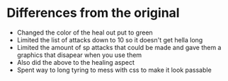 # Differences from the original
* Changed the color of the heal out put to green
* Limited the list of attacks down to 10 so it doesn't get hella long
* Limited the amount of sp attacks that could be made and gave them a graphics that disapear when you use them
* Also did the above to the healing aspect
* Spent way to long tyring to mess with css to make it look passable
